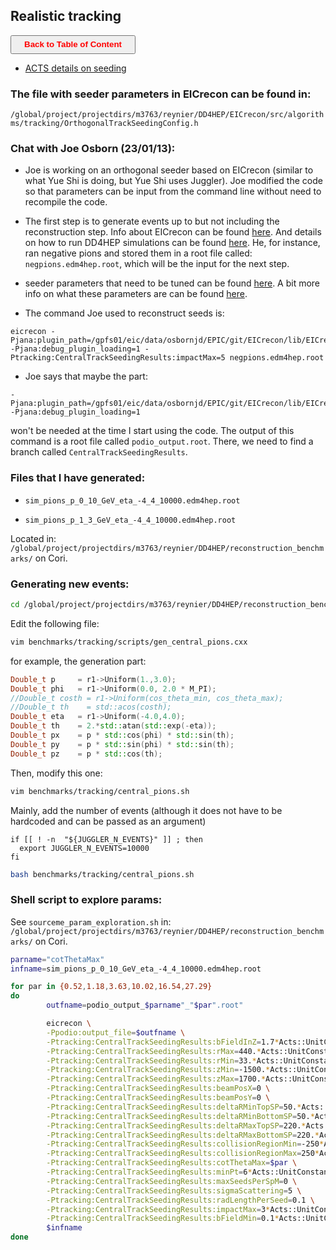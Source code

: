 ## Realistic tracking

<a><button name="button" style = "color:red;width:200px;height:30px;cursor:pointer" onclick="window.location.href='https://reynier0611.github.io';">**Back to Table of Content**</button></a>

- [ACTS details on seeding](https://indico.bnl.gov/event/18366/contributions/73060/attachments/45929/77620/ITkACTS%20seed%20confirmation%20.pdf)

### The file with seeder parameters in EICrecon can be found in:

```/global/project/projectdirs/m3763/reynier/DD4HEP/EICrecon/src/algorithms/tracking/OrthogonalTrackSeedingConfig.h```

### Chat with Joe Osborn (23/01/13):

- Joe is working on an orthogonal seeder based on EICrecon (similar to what Yue Shi is doing, but Yue Shi uses Juggler). Joe modified the code so that parameters can be input from the command line without need to recompile the code.

- The first step is to generate events up to but not including the reconstruction step. Info about EICrecon can be found [here](https://eic.github.io/EICrecon/#/). And details on how to run DD4HEP simulations can be found [here](https://eic.github.io/EICrecon/#/howto/run_dd4hep_simulation). He, for instance, ran negative pions and stored them in a root file called: ```negpions.edm4hep.root```, which will be the input for the next step.

- seeder parameters that need to be tuned can be found [here](https://github.com/eic/EICrecon/blob/main/src/algorithms/tracking/OrthogonalTrackSeedingConfig.h). A bit more info on what these parameters are can be found [here](https://github.com/acts-project/acts/blob/3b4b5c741c8541491d496a36b917b00b344d52d1/Core/include/Acts/Seeding/SeedFinderOrthogonalConfig.hpp).

- The command Joe used to reconstruct seeds is:

```shell
eicrecon -Pjana:plugin_path=/gpfs01/eic/data/osbornjd/EPIC/git/EICrecon/lib/EICrecon/plugins -Pjana:debug_plugin_loading=1 -Ptracking:CentralTrackSeedingResults:impactMax=5 negpions.edm4hep.root
```

- Joe says that maybe the part:

```shell
-Pjana:plugin_path=/gpfs01/eic/data/osbornjd/EPIC/git/EICrecon/lib/EICrecon/plugins -Pjana:debug_plugin_loading=1
```

won't be needed at the time I start using the code. The output of this command is a root file called ```podio_output.root```. There, we need to find a branch called ```CentralTrackSeedingResults```.

### Files that I have generated:

- ```sim_pions_p_0_10_GeV_eta_-4_4_10000.edm4hep.root```

- ```sim_pions_p_1_3_GeV_eta_-4_4_10000.edm4hep.root```

Located in: ```/global/project/projectdirs/m3763/reynier/DD4HEP/reconstruction_benchmarks/``` on Cori.

### Generating new events:

```bash
cd /global/project/projectdirs/m3763/reynier/DD4HEP/reconstruction_benchmarks
````

Edit the following file: 
```bash
vim benchmarks/tracking/scripts/gen_central_pions.cxx
```

for example, the generation part:

```c++
Double_t p     = r1->Uniform(1.,3.0);
Double_t phi   = r1->Uniform(0.0, 2.0 * M_PI);
//Double_t costh = r1->Uniform(cos_theta_min, cos_theta_max);
//Double_t th    = std::acos(costh);
Double_t eta   = r1->Uniform(-4.0,4.0);
Double_t th    = 2.*std::atan(std::exp(-eta));
Double_t px    = p * std::cos(phi) * std::sin(th);
Double_t py    = p * std::sin(phi) * std::sin(th);
Double_t pz    = p * std::cos(th);
```

Then, modify this one:

```bash
vim benchmarks/tracking/central_pions.sh
```

Mainly, add the number of events (although it does not have to be hardcoded and can be passed as an argument)


```shell
if [[ ! -n  "${JUGGLER_N_EVENTS}" ]] ; then
  export JUGGLER_N_EVENTS=10000
fi
```

```bash
bash benchmarks/tracking/central_pions.sh
```

### Shell script to explore params:

See ```sourceme_param_exploration.sh``` in: ```/global/project/projectdirs/m3763/reynier/DD4HEP/reconstruction_benchmarks/``` on Cori.

```bash
parname="cotThetaMax"
infname=sim_pions_p_0_10_GeV_eta_-4_4_10000.edm4hep.root

for par in {0.52,1.18,3.63,10.02,16.54,27.29}
do
        outfname=podio_output_$parname"_"$par".root"

        eicrecon \
        -Ppodio:output_file=$outfname \
        -Ptracking:CentralTrackSeedingResults:bFieldInZ=1.7*Acts::UnitConstants::T \
        -Ptracking:CentralTrackSeedingResults:rMax=440.*Acts::UnitConstants::mm \
        -Ptracking:CentralTrackSeedingResults:rMin=33.*Acts::UnitConstants::mm \
        -Ptracking:CentralTrackSeedingResults:zMin=-1500.*Acts::UnitConstants::mm \
        -Ptracking:CentralTrackSeedingResults:zMax=1700.*Acts::UnitConstants::mm \
        -Ptracking:CentralTrackSeedingResults:beamPosX=0 \
        -Ptracking:CentralTrackSeedingResults:beamPosY=0 \
        -Ptracking:CentralTrackSeedingResults:deltaRMinTopSP=50.*Acts::UnitConstants::mm \
        -Ptracking:CentralTrackSeedingResults:deltaRMinBottomSP=50.*Acts::UnitConstants::mm \
        -Ptracking:CentralTrackSeedingResults:deltaRMaxTopSP=220.*Acts::UnitConstants::mm \
        -Ptracking:CentralTrackSeedingResults:deltaRMaxBottomSP=220.*Acts::UnitConstants::mm \
        -Ptracking:CentralTrackSeedingResults:collisionRegionMin=-250*Acts::UnitConstants::mm \
        -Ptracking:CentralTrackSeedingResults:collisionRegionMax=250*Acts::UnitConstants::mm \
        -Ptracking:CentralTrackSeedingResults:cotThetaMax=$par \
        -Ptracking:CentralTrackSeedingResults:minPt=6*Acts::UnitConstants::MeV \
        -Ptracking:CentralTrackSeedingResults:maxSeedsPerSpM=0 \
        -Ptracking:CentralTrackSeedingResults:sigmaScattering=5 \
        -Ptracking:CentralTrackSeedingResults:radLengthPerSeed=0.1 \
        -Ptracking:CentralTrackSeedingResults:impactMax=3*Acts::UnitConstants::mm \
        -Ptracking:CentralTrackSeedingResults:bFieldMin=0.1*Acts::UnitConstants::T \
        $infname
done
```
